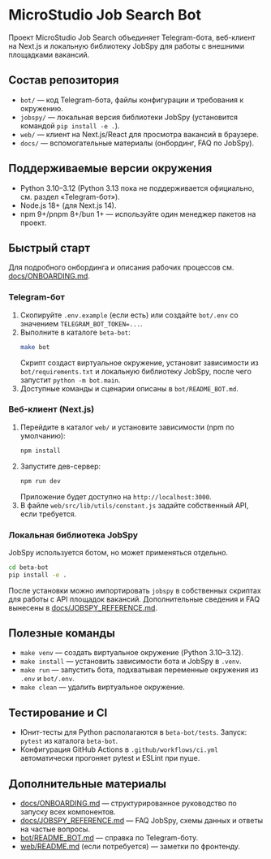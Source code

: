 # MicroStudio Job Search Bot

Проект MicroStudio Job Search объединяет Telegram-бота, веб-клиент на Next.js и локальную библиотеку JobSpy для работы с внешними площадками вакансий.

## Состав репозитория
- `bot/` — код Telegram-бота, файлы конфигурации и требования к окружению.
- `jobspy/` — локальная версия библиотеки JobSpy (установится командой `pip install -e .`).
- `web/` — клиент на Next.js/React для просмотра вакансий в браузере.
- `docs/` — вспомогательные материалы (онбординг, FAQ по JobSpy).

## Поддерживаемые версии окружения
- Python 3.10–3.12 (Python 3.13 пока не поддерживается официально, см. раздел «Telegram-бот»).
- Node.js 18+ (для Next.js 14).
- npm 9+/pnpm 8+/bun 1+ — используйте один менеджер пакетов на проект.

## Быстрый старт
Для подробного онбординга и описания рабочих процессов см. [docs/ONBOARDING.md](../docs/ONBOARDING.md).

### Telegram-бот
1. Скопируйте `.env.example` (если есть) или создайте `bot/.env` со значением `TELEGRAM_BOT_TOKEN=...`.
2. Выполните в каталоге `beta-bot`:
   ```bash
   make bot
   ```
   Скрипт создаст виртуальное окружение, установит зависимости из `bot/requirements.txt` и локальную библиотеку JobSpy, после чего запустит `python -m bot.main`.
3. Доступные команды и сценарии описаны в `bot/README_BOT.md`.

### Веб-клиент (Next.js)
1. Перейдите в каталог `web/` и установите зависимости (npm по умолчанию):
   ```bash
   npm install
   ```
2. Запустите дев-сервер:
   ```bash
   npm run dev
   ```
   Приложение будет доступно на `http://localhost:3000`.
3. В файле `web/src/lib/utils/constant.js` задайте собственный API, если требуется.

### Локальная библиотека JobSpy
JobSpy используется ботом, но может применяться отдельно.

```bash
cd beta-bot
pip install -e .
```

После установки можно импортировать `jobspy` в собственных скриптах для работы с API площадок вакансий. Дополнительные сведения и FAQ вынесены в [docs/JOBSPY_REFERENCE.md](../docs/JOBSPY_REFERENCE.md).

## Полезные команды
- `make venv` — создать виртуальное окружение (Python 3.10–3.12).
- `make install` — установить зависимости бота и JobSpy в `.venv`.
- `make run` — запустить бота, подхватывая переменные окружения из `.env` и `bot/.env`.
- `make clean` — удалить виртуальное окружение.

## Тестирование и CI
- Юнит-тесты для Python располагаются в `beta-bot/tests`. Запуск: `pytest` из каталога `beta-bot`.
- Конфигурация GitHub Actions в `.github/workflows/ci.yml` автоматически прогоняет pytest и ESLint при пуше.

## Дополнительные материалы
- [docs/ONBOARDING.md](../docs/ONBOARDING.md) — структурированное руководство по запуску всех компонентов.
- [docs/JOBSPY_REFERENCE.md](../docs/JOBSPY_REFERENCE.md) — FAQ JobSpy, схемы данных и ответы на частые вопросы.
- [bot/README_BOT.md](bot/README_BOT.md) — справка по Telegram-боту.
- [web/README.md](../web/README.md) (если потребуется) — заметки по фронтенду.

